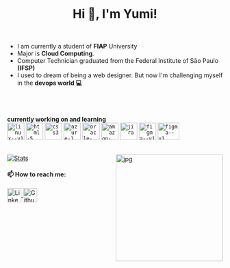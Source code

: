 <h1 align="center">Hi 👋, I'm Yumi!</h1>
<br>

- I am currently a student of **FIAP** University 
- Major is **Cloud Computing**.
- Computer Technician graduated from the Federal Institute of São Paulo **(IFSP)**
- I used to dream of being a web designer. But now I'm challenging myself in the **devops world 💻** 

<br>
<br>

**currently working on and learning**  
<code><img width="40" height="40" src="https://img.icons8.com/color/48/linux--v1.png" alt="linux--v1"/></code>
<code><img width="40" height="40" src="https://img.icons8.com/fluency/48/html-5.png" alt="html-5"/></code>
<code><img width="40" height="40" src="https://img.icons8.com/color/48/css3.png" alt="css3"/></code>
<code><img width="40" height="40" src="https://img.icons8.com/fluency/48/azure-1.png" alt="azure-1"/></code>
<code><img width="40" height="40" src="https://img.icons8.com/color/48/oracle-logo.png" alt="oracle-logo"/></code>
<code><img width="40" height="40" src="https://img.icons8.com/color/48/amazon-web-services.png" alt="amazon-web-services"/></code>
<code><img width="40" height="40" src="https://img.icons8.com/color/48/jira.png" alt="jira"/></code>
<code><img width="40" height="40" src="https://img.icons8.com/color/48/figma--v1.png" alt="figma--v1"/></code>
<code><img width="50" height="40" src="https://upload.wikimedia.org/wikipedia/commons/thumb/d/d3/BMC_Software_logo_%282014%29.svg/1280px-BMC_Software_logo_%282014%29.svg.png" alt="figma--v1"/></code>
<br>
<br>

[![Stats](https://github-readme-stats.vercel.app/api?username=yumi-tokuo&sshow_icons=true&theme=transparent)](https://github-readme-stats.vercel.app/api?username=yumi-tokuoshow_icons=true&theme=transparent)&nbsp; <img align="right" alt="jpg" width="250px" src="https://i.pinimg.com/originals/c0/44/59/c0445925ae3bb1a622dd2b95b96e9442.gif" />


#### 📫 How to reach me:

<a href="https://www.linkedin.com/in/yumitokuo/">
  <img align="center" alt="Linkedin" width="33px" src="https://cdn.jsdelivr.net/npm/simple-icons@3.12.2/icons/linkedin.svg" />
</a>
<a href="https://github.com/yumi-tokuo">
  <img align="center" alt="Github" width="33px" src="https://cdn.jsdelivr.net/npm/simple-icons@v3/icons/github.svg" />
</a>
<br />
<br />